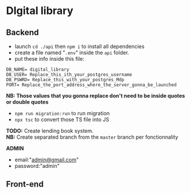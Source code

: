 # DIgital library
## Backend
- launch `cd ./api` then `npm i` to install all dependencies
- create a file named "`.env`" inside the `api` folder.
- put these info inside this file:
```
DB_NAME= digital_library
DB_USER= Replace_this_ith_your_postgres_username
DB_PSWRD= Replace_this_with_your_postgres_Mdp
PORT= Replace_the_port_address_where_the_server_gonna_be_launched
```
**NB: Those values that you gonna replace don't need to be inside quotes or double quotes** 
- `npm run migration:run` to run migration
- `npx tsc` to convert those TS file into JS  

**TODO:** Create lending book system.  
**NB:** Create separated branch from the `master` branch per fonctionnality

 ****ADMIN****
- email:"admin@gmail.com"
- password:"admin"

## Front-end
